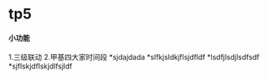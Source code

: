 # tp5

#### 小功能

1.三级联动
2.甲基四大家时间段
    *sjdajdada
    *slfkjsldkjflsjdfldf
        *lsdfjlsdjlsdfsdf
        *sjflskjdflskjdlfsjldf
    


